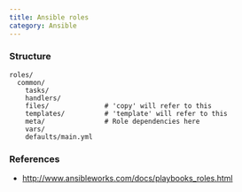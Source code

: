 ```yaml
---
title: Ansible roles
category: Ansible
---
```


### Structure

    roles/
      common/
        tasks/
        handlers/
        files/              # 'copy' will refer to this
        templates/          # 'template' will refer to this
        meta/               # Role dependencies here
        vars/
        defaults/main.yml

### References

 * http://www.ansibleworks.com/docs/playbooks_roles.html
